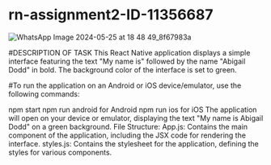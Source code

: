 # rn-assignment2-ID-11356687
![WhatsApp Image 2024-05-25 at 18 48 49_8f67983a](https://github.com/abidodd25/rn-assignment2-ID-11356687/assets/170192807/23bcb575-cefe-401f-8817-8dc7c3fa7e04)

#DESCRIPTION OF TASK
This React Native application displays a simple interface featuring the text "My name is" followed by the name "Abigail Dodd" in bold. The background color of the interface is set to green.

#To run the application on an Android or iOS device/emulator, use the following commands:

npm start
npm run android   for Android
npm run ios      for iOS
The application will open on your device or emulator, displaying the text "My name is Abigail Dodd" on a green background.
File Structure:
App.js: Contains the main component of the application, including the JSX code for rendering the interface.
styles.js: Contains the stylesheet for the application, defining the styles for various components.
